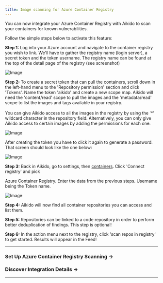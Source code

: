 ```yaml
---
title: Image scanning for Azure Container Registry
---
```



You can now integrate your Azure Container Registry with Aikido to scan your containers for known vulnerabilities.

Follow the simple steps below to activate this feature:

**Step 1:** Log into your Azure account and navigate to the container registry you wish to link. We'll have to gather the registry name (login server), a secret token and the token username. The registry name can be found at the top of the detail page of the registry (see screenshot)

![Image](https://ucarecdn.com/9226ffcc-0273-435c-8839-a7fa71085dc0/)

**Step 2:** To create a secret token that can pull the containers, scroll down in the left-hand menu to the 'Repository permission' section and click 'Tokens'. Name the token 'aikido' and create a new scope map. Aikido will need the 'content/read' scope to pull the images and the 'metadata/read' scope to list the images and tags available in your registry. \
\
You can give Aikido access to all the images in the registry by using the '\*' wildcard character in the repository field. Alternatively, you can only give Aikido access to certain images by adding the permissions for each one.

![Image](https://ucarecdn.com/a6f3bfb9-bdd6-4b1b-beab-5be10b4f5ce5/)

After creating the token you have to click it again to generate a password. That screen should look like the one below:

![Image](https://ucarecdn.com/495a03ec-5d3e-4d89-b606-f9dd954cb206/)

**Step 3:** Back in Aikido, go to settings, then [containers](https://app.aikido.dev/settings/container-image-registry). Click 'Connect registry' and pick

Azure Container Registry. Enter the data from the previous steps. Username being the Token name.

![Image](https://ucarecdn.com/0c692895-bdd8-4ea7-acdf-ca6256b5d566/)

**Step 4:** Aikido will now find all container repositories you can access and list them.

**Step 5:** Repositories can be linked to a code repository in order to perform better deduplication of findings. This step is optional!

**Step 6:** In the action menu next to the registry, click 'scan repos in registry' to get started. Results will appear in the Feed!

---

### Set Up Azure Container Registry Scanning →

### Discover Integration Details →

---
